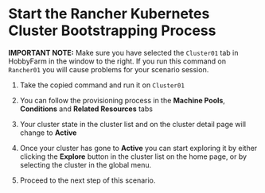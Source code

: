 # Start the Rancher Kubernetes Cluster Bootstrapping Process

**IMPORTANT NOTE:** Make sure you have selected the `Cluster01` tab in HobbyFarm in the window to the right. If you run this command on `Rancher01` you will cause problems for your scenario session.

1. Take the copied command and run it on `Cluster01`

2. You can follow the provisioning process in the **Machine Pools**, **Conditions** and **Related Resources** tabs

3. Your cluster state in the cluster list and on the cluster detail page will change to **Active**

4. Once your cluster has gone to **Active** you can start exploring it by either clicking the **Explore** button in the cluster list on the home page, or by selecting the cluster in the global menu.

5. Proceed to the next step of this scenario.
